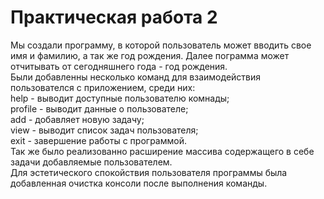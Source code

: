 # Практическая работа 2
Мы создали программу, в которой пользователь может вводить свое имя и фамилию, а так же год рождения. Далее пограмма может отчитывать от сегодняшнего года - год рождения.  
Были добавленны несколько команд для взаимодействия пользователся с приложением, среди них:  
help - выводит доступные пользователю комнады;  
profile - выводит данные о пользователе;  
add - добавляет новую задачу;  
view - выводит список задач пользователя;  
exit - завершение работы с программой.  
Так же было реализованно расширение массива содержащего в себе задачи добавляемые пользователем.  
Для эстетического спокойствия пользователя программы была добавленная очистка консоли после выполнения команды.  

